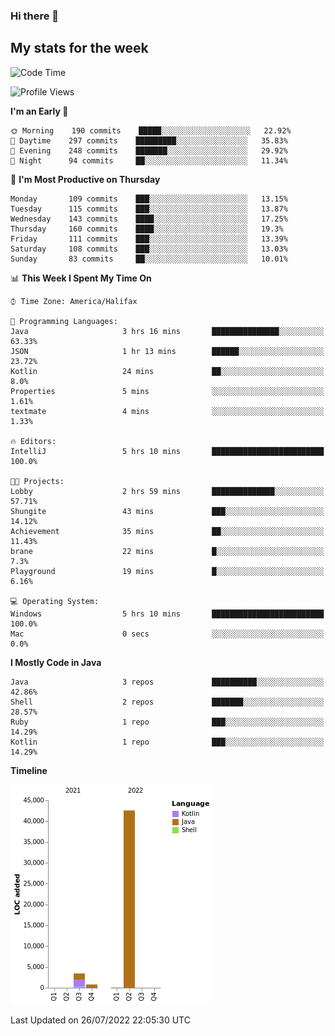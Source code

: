 ### Hi there 👋

## My stats for the week
<!--START_SECTION:waka-->
![Code Time](http://img.shields.io/badge/Code%20Time-329%20hrs%2022%20mins-blue)

![Profile Views](http://img.shields.io/badge/Profile%20Views-0-blue)

**I'm an Early 🐤** 

```text
🌞 Morning    190 commits    █████░░░░░░░░░░░░░░░░░░░░   22.92% 
🌆 Daytime    297 commits    █████████░░░░░░░░░░░░░░░░   35.83% 
🌃 Evening    248 commits    ███████░░░░░░░░░░░░░░░░░░   29.92% 
🌙 Night      94 commits     ██░░░░░░░░░░░░░░░░░░░░░░░   11.34%

```
📅 **I'm Most Productive on Thursday** 

```text
Monday       109 commits    ███░░░░░░░░░░░░░░░░░░░░░░   13.15% 
Tuesday      115 commits    ███░░░░░░░░░░░░░░░░░░░░░░   13.87% 
Wednesday    143 commits    ████░░░░░░░░░░░░░░░░░░░░░   17.25% 
Thursday     160 commits    ████░░░░░░░░░░░░░░░░░░░░░   19.3% 
Friday       111 commits    ███░░░░░░░░░░░░░░░░░░░░░░   13.39% 
Saturday     108 commits    ███░░░░░░░░░░░░░░░░░░░░░░   13.03% 
Sunday       83 commits     ██░░░░░░░░░░░░░░░░░░░░░░░   10.01%

```


📊 **This Week I Spent My Time On** 

```text
⌚︎ Time Zone: America/Halifax

💬 Programming Languages: 
Java                     3 hrs 16 mins       ███████████████░░░░░░░░░░   63.33% 
JSON                     1 hr 13 mins        ██████░░░░░░░░░░░░░░░░░░░   23.72% 
Kotlin                   24 mins             ██░░░░░░░░░░░░░░░░░░░░░░░   8.0% 
Properties               5 mins              ░░░░░░░░░░░░░░░░░░░░░░░░░   1.61% 
textmate                 4 mins              ░░░░░░░░░░░░░░░░░░░░░░░░░   1.33%

🔥 Editors: 
IntelliJ                 5 hrs 10 mins       █████████████████████████   100.0%

🐱‍💻 Projects: 
Lobby                    2 hrs 59 mins       ██████████████░░░░░░░░░░░   57.71% 
Shungite                 43 mins             ███░░░░░░░░░░░░░░░░░░░░░░   14.12% 
Achievement              35 mins             ██░░░░░░░░░░░░░░░░░░░░░░░   11.43% 
brane                    22 mins             █░░░░░░░░░░░░░░░░░░░░░░░░   7.3% 
Playground               19 mins             █░░░░░░░░░░░░░░░░░░░░░░░░   6.16%

💻 Operating System: 
Windows                  5 hrs 10 mins       █████████████████████████   100.0% 
Mac                      0 secs              ░░░░░░░░░░░░░░░░░░░░░░░░░   0.0%

```

**I Mostly Code in Java** 

```text
Java                     3 repos             ██████████░░░░░░░░░░░░░░░   42.86% 
Shell                    2 repos             ███████░░░░░░░░░░░░░░░░░░   28.57% 
Ruby                     1 repo              ███░░░░░░░░░░░░░░░░░░░░░░   14.29% 
Kotlin                   1 repo              ███░░░░░░░░░░░░░░░░░░░░░░   14.29%

```


**Timeline**

![Chart not found](https://raw.githubusercontent.com/lyndseyy/lyndseyy/main/charts/bar_graph.png) 


 Last Updated on 26/07/2022 22:05:30 UTC
<!--END_SECTION:waka-->